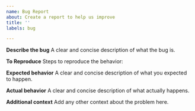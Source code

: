 ```yaml
---
name: Bug Report
about: Create a report to help us improve
title: ''
labels: bug

---
```


**Describe the bug**
A clear and concise description of what the bug is.

**To Reproduce**
Steps to reproduce the behavior:


**Expected behavior**
A clear and concise description of what you expected to happen.

**Actual behavior**
A clear and concise description of what actually happens.

**Additional context**
Add any other context about the problem here.
